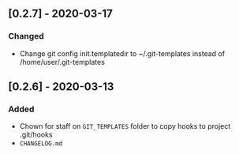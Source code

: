 ## [0.2.7] - 2020-03-17
### Changed
- Change git config init.templatedir to ~/.git-templates instead of /home/user/.git-templates

## [0.2.6] - 2020-03-13
### Added
- Chown for staff on `GIT_TEMPLATES` folder to copy hooks to project .git/hooks
- `CHANGELOG.md`
